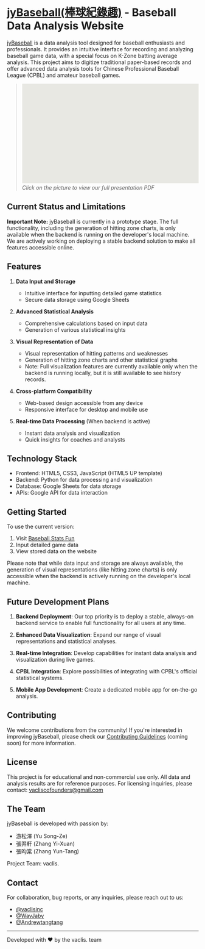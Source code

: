 # [jyBaseball(棒球紀錄趣)](https://vaclisinc.github.io/jyBaseball/) - Baseball Data Analysis Website

[jyBaseball](https://vaclisinc.github.io/jyBaseball/) is a data analysis tool designed for baseball enthusiasts and professionals. It provides an intuitive interface for recording and analyzing baseball game data, with a special focus on K-Zone batting average analysis. This project aims to digitize traditional paper-based records and offer advanced data analysis tools for Chinese Professional Baseball League (CPBL) and amateur baseball games.

>[![jyBaseball](https://raw.githubusercontent.com/SimonLiu423/cc_diary/ec4694b2518ead544a0f982be761f6c4276f51dd/presentation/ccDiary_intro.gif)](https://github.com/SimonLiu423/cc_diary/blob/61104e21db6f5a4cf7f9cfe8a971b073cdf62ecd/presentation/ccDiary.pdf)
><br>*Click on the picture to view our full presentation PDF*

## Current Status and Limitations

**Important Note:** jyBaseball is currently in a prototype stage. The full functionality, including the generation of hitting zone charts, is only available when the backend is running on the developer's local machine. We are actively working on deploying a stable backend solution to make all features accessible online.

## Features

1. **Data Input and Storage**
   - Intuitive interface for inputting detailed game statistics
   - Secure data storage using Google Sheets

2. **Advanced Statistical Analysis**
   - Comprehensive calculations based on input data
   - Generation of various statistical insights

3. **Visual Representation of Data**
   - Visual representation of hitting patterns and weaknesses
   - Generation of hitting zone charts and other statistical graphs
   - Note: Full visualization features are currently available only when the backend is running locally, but it is still available to see history records.

4. **Cross-platform Compatibility**
   - Web-based design accessible from any device
   - Responsive interface for desktop and mobile use

5. **Real-time Data Processing** (When backend is active)
   - Instant data analysis and visualization
   - Quick insights for coaches and analysts

## Technology Stack

- Frontend: HTML5, CSS3, JavaScript (HTML5 UP template)
- Backend: Python for data processing and visualization
- Database: Google Sheets for data storage
- APIs: Google API for data interaction

## Getting Started

To use the current version:

1. Visit [Baseball Stats Fun](https://vaclisinc.github.io/baseball/)
2. Input detailed game data
3. View stored data on the website

Please note that while data input and storage are always available, the generation of visual representations (like hitting zone charts) is only accessible when the backend is actively running on the developer's local machine.

## Future Development Plans

1. **Backend Deployment**: Our top priority is to deploy a stable, always-on backend service to enable full functionality for all users at any time.

2. **Enhanced Data Visualization**: Expand our range of visual representations and statistical analyses.

3. **Real-time Integration**: Develop capabilities for instant data analysis and visualization during live games.

4. **CPBL Integration**: Explore possibilities of integrating with CPBL's official statistical systems.

5. **Mobile App Development**: Create a dedicated mobile app for on-the-go analysis.


## Contributing

We welcome contributions from the community! If you're interested in improving jyBaseball, please check our [Contributing Guidelines](CONTRIBUTING.md) (coming soon) for more information.

## License

This project is for educational and non-commercial use only. All data and analysis results are for reference purposes. For licensing inquiries, please contact: vacliscofounders@gmail.com

## The Team

jyBaseball is developed with passion by:

- 游松澤 (Yu Song-Ze)
- 張羿軒 (Zhang Yi-Xuan)
- 張昀棠 (Zhang Yun-Tang)

Project Team: vaclis. 

## Contact

For collaboration, bug reports, or any inquiries, please reach out to us:

- [@vaclisinc](https://www.github.com/vaclisinc)
- [@WavJaby](https://www.github.com/WavJaby)
- [@Andrewtangtang](https://www.github.com/Andrewtangtang) 

---

Developed with ❤️ by the vaclis. team